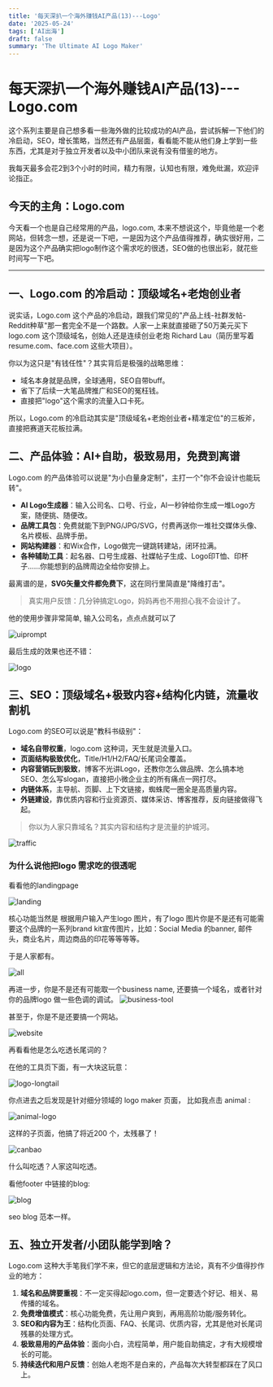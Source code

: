 ```yaml
---
title: '每天深扒一个海外赚钱AI产品(13)---Logo'
date: '2025-05-24'
tags: ['AI出海']
draft: false
summary: 'The Ultimate AI Logo Maker'
---
```


# 每天深扒一个海外赚钱AI产品(13)--- Logo.com

这个系列主要是自己想多看一些海外做的比较成功的AI产品，尝试拆解一下他们的冷启动，SEO，增长策略，当然还有产品层面，看看能不能从他们身上学到一些东西，尤其是对于独立开发者以及中小团队来说有没有借鉴的地方。

我每天最多会花2到3个小时的时间，精力有限，认知也有限，难免纰漏，欢迎评论指正。

## 今天的主角：Logo.com

今天看一个也是自己经常用的产品，logo.com, 本来不想说这个，毕竟他是一个老网站，但转念一想，还是说一下吧，一是因为这个产品值得推荐，确实很好用，二是因为这个产品确实把logo制作这个需求吃的很透，SEO做的也很出彩，就花些时间写一下吧。

---

## 一、Logo.com 的冷启动：顶级域名+老炮创业者

说实话，Logo.com 这个产品的冷启动，跟我们常见的"产品上线-社群发帖-Reddit种草"那一套完全不是一个路数。人家一上来就直接砸了50万美元买下 logo.com 这个顶级域名，创始人还是连续创业老炮 Richard Lau（简历里写着 resume.com、face.com 这些大项目）。

你以为这只是"有钱任性"？其实背后是极强的战略思维：
- 域名本身就是品牌，全球通用，SEO自带buff。
- 省下了后续一大笔品牌推广和SEO的冤枉钱。
- 直接把"logo"这个需求的流量入口卡死。

所以，Logo.com 的冷启动其实是"顶级域名+老炮创业者+精准定位"的三板斧，直接把赛道天花板拉满。

## 二、产品体验：AI+自助，极致易用，免费到离谱

Logo.com 的产品体验可以说是"为小白量身定制"，主打一个"你不会设计也能玩转"。

- **AI Logo生成器**：输入公司名、口号、行业，AI一秒钟给你生成一堆Logo方案，随便挑、随便改。
- **品牌工具包**：免费就能下到PNG/JPG/SVG，付费再送你一堆社交媒体头像、名片模板、品牌手册。
- **网站构建器**：和Wix合作，Logo做完一键跳转建站，闭环拉满。
- **各种辅助工具**：起名器、口号生成器、社媒帖子生成、Logo印T恤、印杯子……你能想到的品牌周边全给你安排上。

最离谱的是，**SVG矢量文件都免费下**，这在同行里简直是"降维打击"。

> 真实用户反馈：几分钟搞定Logo，妈妈再也不用担心我不会设计了。

他的使用步骤非常简单, 输入公司名，点点点就可以了

![uiprompt](/static/images/13-logo/uiprompt.png)

最后生成的效果也还不错：

![logo](/static/images/13-logo/logo.png)


## 三、SEO：顶级域名+极致内容+结构化内链，流量收割机

Logo.com 的SEO可以说是"教科书级别"：

- **域名自带权重**，logo.com 这种词，天生就是流量入口。
- **页面结构极致优化**，Title/H1/H2/FAQ/长尾词全覆盖。
- **内容营销玩到极致**，博客不光讲Logo，还教你怎么做品牌、怎么搞本地SEO、怎么写slogan，直接把小微企业主的所有痛点一网打尽。
- **内链体系**，主导航、页脚、上下文链接，蜘蛛爬一圈全是高质量内容。
- **外链建设**，靠优质内容和行业资源页、媒体采访、博客推荐，反向链接做得飞起。

> 你以为人家只靠域名？其实内容和结构才是流量的护城河。

![traffic](/static/images/13-logo/traffic.png)

### 为什么说他把logo 需求吃的很透呢

看看他的landingpage

![landing](/static/images/13-logo/landing.png)

核心功能当然是 根据用户输入产生logo 图片，有了logo 图片你是不是还有可能需要这个品牌的一系列brand kit宣传图片，比如：Social Media 的banner, 邮件头，商业名片，周边商品的印花等等等等。

于是人家都有。

![all](/static/images/13-logo/all.png)

再进一步，你是不是还有可能取一个business name, 还要搞一个域名，或者针对你的品牌logo 做一些色调的调试。
![business-tool](/static/images/13-logo/business-tool.png)

甚至于，你是不是还要搞一个网站。

![website](/static/images/13-logo/website.png)

再看看他是怎么吃透长尾词的？

在他的工具页下面，有一大块这玩意：

![logo-longtail](/static/images/13-logo/logo-longtail.png)

你点进去之后发现是针对细分领域的 logo maker 页面， 比如我点击 animal :

![animal-logo](/static/images/13-logo/animal-logo.png)

这样的子页面，他搞了将近200 个，太残暴了！

![canbao](/static/images/13-logo/canbao.png)

什么叫吃透？人家这叫吃透。

看他footer 中链接的blog:

![blog](/static/images/13-logo/blog.png)

seo blog 范本一样。

## 五、独立开发者/小团队能学到啥？

Logo.com 这种大手笔我们学不来，但它的底层逻辑和方法论，真有不少值得抄作业的地方：

1. **域名和品牌要重视**：不一定买得起logo.com，但一定要选个好记、相关、易传播的域名。
2. **免费增值模式**：核心功能免费，先让用户爽到，再用高阶功能/服务转化。
3. **SEO和内容为王**：结构化页面、FAQ、长尾词、优质内容，尤其是他对长尾词残暴的处理方式。
4. **极致易用的产品体验**：面向小白，流程简单，用户能自助搞定，才有大规模增长的可能。
5. **持续迭代和用户反馈**：创始人老炮不是白来的，产品每次大转型都踩在了风口上。



